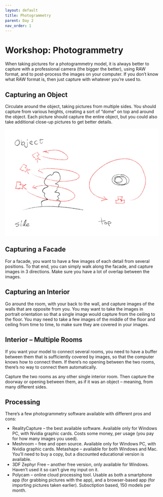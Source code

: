 ```yaml
---
layout: default
title: Photogrammetry
parent: Day 2
nav_order: 1
---
```


# Workshop: Photogrammetry

When taking pictures for a photogrammetry model, it is always better to capture with a professional camera (the bigger the better), using RAW format, and to post-process the images on your computer. If you don’t know what RAW format is, then just capture with whatever you’re used to.

## Capturing an Object

Circulate around the object, taking pictures from multiple sides. You should capture from various heights, creating a sort of “dome” on top and around the object. Each picture should capture the entire object, but you could also take additional close-up pictures to get better details.

![](../../images/photogram1-700xauto.jpg)

## Capturing a Facade

For a facade, you want to have a few images of each detail from several positions. To that end, you can simply walk along the facade, and capture images in 3 directions. Make sure you have a lot of overlap between the images.

## Capturing an Interior

Go around the room, with your back to the wall, and capture images of the walls that are opposite from you. You may want to take the images in portrait orientation so that a single image would capture from the ceiling to the floor. You may need to take a few images of the middle of the floor and ceiling from time to time, to make sure they are covered in your images.

## Interior – Multiple Rooms

If you want your model to connect several rooms, you need to have a buffer between them that is sufficiently covered by images, so that the computer knows how to connect them. If there’s no opening between the two rooms, there’s no way to connect them automatically.

Capture the two rooms as any other single interior room. Then capture the doorway or opening between them, as if it was an object – meaning, from many different sides.

## Processing

There’s a few photogrammetry software available with different pros and cons:

- RealityCapture – the best available software. Available only for Windows PC, with Nvidia graphic cards. Costs some money, per usage (you pay for how many images you used).
- Meshroom – free and open source. Available only for Windows PC, with Nvidia graphic cards.
  Metashape – available for both Windows and Mac. You’ll need to buy a copy, but a discounted educational version is available.
- 3DF Zephyr Free – another free version, only available for Windows. Haven’t used it so can’t give my input on it.
- Polycam – online cloud processing tool. Usable as both a smartphone app (for grabbing pictures with the app), and a browser-based app (for importing pictures taken earlier). Subsctiption based, 150 models per month.
